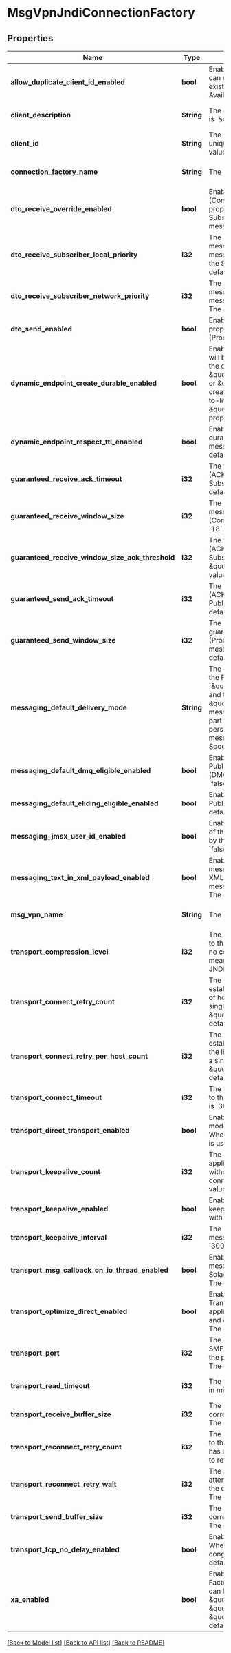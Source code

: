 # MsgVpnJndiConnectionFactory

## Properties
Name | Type | Description | Notes
------------ | ------------- | ------------- | -------------
**allow_duplicate_client_id_enabled** | **bool** | Enable or disable whether new JMS connections can use the same Client identifier (ID) as an existing connection. The default value is &#x60;false&#x60;. Available since 2.3. | [optional] [default to null]
**client_description** | **String** | The description of the Client. The default value is &#x60;\&quot;\&quot;&#x60;. | [optional] [default to null]
**client_id** | **String** | The Client identifier (ID). If not specified, a unique value for it will be generated. The default value is &#x60;\&quot;\&quot;&#x60;. | [optional] [default to null]
**connection_factory_name** | **String** | The name of the JMS Connection Factory. | [optional] [default to null]
**dto_receive_override_enabled** | **bool** | Enable or disable overriding by the Subscriber (Consumer) of the deliver-to-one (DTO) property on messages. When enabled, the Subscriber can receive all DTO tagged messages. The default value is &#x60;true&#x60;. | [optional] [default to null]
**dto_receive_subscriber_local_priority** | **i32** | The priority for receiving deliver-to-one (DTO) messages by the Subscriber (Consumer) if the messages are published on the local broker that the Subscriber is directly connected to. The default value is &#x60;1&#x60;. | [optional] [default to null]
**dto_receive_subscriber_network_priority** | **i32** | The priority for receiving deliver-to-one (DTO) messages by the Subscriber (Consumer) if the messages are published on a remote broker. The default value is &#x60;1&#x60;. | [optional] [default to null]
**dto_send_enabled** | **bool** | Enable or disable the deliver-to-one (DTO) property on messages sent by the Publisher (Producer). The default value is &#x60;false&#x60;. | [optional] [default to null]
**dynamic_endpoint_create_durable_enabled** | **bool** | Enable or disable whether a durable endpoint will be dynamically created on the broker when the client calls \&quot;Session.createDurableSubscriber()\&quot; or \&quot;Session.createQueue()\&quot;. The created endpoint respects the message time-to-live (TTL) according to the \&quot;dynamicEndpointRespectTtlEnabled\&quot; property. The default value is &#x60;false&#x60;. | [optional] [default to null]
**dynamic_endpoint_respect_ttl_enabled** | **bool** | Enable or disable whether dynamically created durable and non-durable endpoints respect the message time-to-live (TTL) property. The default value is &#x60;true&#x60;. | [optional] [default to null]
**guaranteed_receive_ack_timeout** | **i32** | The timeout for sending the acknowledgement (ACK) for guaranteed messages received by the Subscriber (Consumer), in milliseconds. The default value is &#x60;1000&#x60;. | [optional] [default to null]
**guaranteed_receive_window_size** | **i32** | The size of the window for guaranteed messages received by the Subscriber (Consumer), in messages. The default value is &#x60;18&#x60;. | [optional] [default to null]
**guaranteed_receive_window_size_ack_threshold** | **i32** | The threshold for sending the acknowledgement (ACK) for guaranteed messages received by the Subscriber (Consumer) as a percentage of the \&quot;guaranteedReceiveWindowSize\&quot; value. The default value is &#x60;60&#x60;. | [optional] [default to null]
**guaranteed_send_ack_timeout** | **i32** | The timeout for receiving the acknowledgement (ACK) for guaranteed messages sent by the Publisher (Producer), in milliseconds. The default value is &#x60;2000&#x60;. | [optional] [default to null]
**guaranteed_send_window_size** | **i32** | The size of the window for non-persistent guaranteed messages sent by the Publisher (Producer), in messages. For persistent messages the window size is fixed at 1. The default value is &#x60;255&#x60;. | [optional] [default to null]
**messaging_default_delivery_mode** | **String** | The default delivery mode for messages sent by the Publisher (Producer). The default value is &#x60;\&quot;persistent\&quot;&#x60;. The allowed values and their meaning are:  &lt;pre&gt; \&quot;persistent\&quot; - The broker spools messages (persists in the Message Spool) as part of the send operation. \&quot;non-persistent\&quot; - The broker does not spool messages (does not persist in the Message Spool) as part of the send operation. &lt;/pre&gt;  | [optional] [default to null]
**messaging_default_dmq_eligible_enabled** | **bool** | Enable or disable whether messages sent by the Publisher (Producer) are Dead Message Queue (DMQ) eligible by default. The default value is &#x60;false&#x60;. | [optional] [default to null]
**messaging_default_eliding_eligible_enabled** | **bool** | Enable or disable whether messages sent by the Publisher (Producer) are Eliding eligible by default. The default value is &#x60;false&#x60;. | [optional] [default to null]
**messaging_jmsx_user_id_enabled** | **bool** | Enable or disable inclusion (adding or replacing) of the JMSXUserID property in messages sent by the Publisher (Producer). The default value is &#x60;false&#x60;. | [optional] [default to null]
**messaging_text_in_xml_payload_enabled** | **bool** | Enable or disable encoding of JMS text messages in Publisher (Producer) messages as XML payload. When disabled, JMS text messages are encoded as a binary attachment. The default value is &#x60;true&#x60;. | [optional] [default to null]
**msg_vpn_name** | **String** | The name of the Message VPN. | [optional] [default to null]
**transport_compression_level** | **i32** | The ZLIB compression level for the connection to the broker. The value \&quot;0\&quot; means no compression, and the value \&quot;-1\&quot; means the compression level is specified in the JNDI Properties file. The default value is &#x60;-1&#x60;. | [optional] [default to null]
**transport_connect_retry_count** | **i32** | The maximum number of retry attempts to establish an initial connection to the host or list of hosts. The value \&quot;0\&quot; means a single attempt (no retries), and the value \&quot;-1\&quot; means to retry forever. The default value is &#x60;0&#x60;. | [optional] [default to null]
**transport_connect_retry_per_host_count** | **i32** | The maximum number of retry attempts to establish an initial connection to each host on the list of hosts. The value \&quot;0\&quot; means a single attempt (no retries), and the value \&quot;-1\&quot; means to retry forever. The default value is &#x60;0&#x60;. | [optional] [default to null]
**transport_connect_timeout** | **i32** | The timeout for establishing an initial connection to the broker, in milliseconds. The default value is &#x60;30000&#x60;. | [optional] [default to null]
**transport_direct_transport_enabled** | **bool** | Enable or disable usage of the Direct Transport mode for sending non-persistent messages. When disabled, the Guaranteed Transport mode is used. The default value is &#x60;true&#x60;. | [optional] [default to null]
**transport_keepalive_count** | **i32** | The maximum number of consecutive application-level keepalive messages sent without the broker response before the connection to the broker is closed. The default value is &#x60;3&#x60;. | [optional] [default to null]
**transport_keepalive_enabled** | **bool** | Enable or disable usage of application-level keepalive messages to maintain a connection with the broker. The default value is &#x60;true&#x60;. | [optional] [default to null]
**transport_keepalive_interval** | **i32** | The interval between application-level keepalive messages, in milliseconds. The default value is &#x60;3000&#x60;. | [optional] [default to null]
**transport_msg_callback_on_io_thread_enabled** | **bool** | Enable or disable delivery of asynchronous messages directly from the I/O thread. Contact Solace Support before enabling this property. The default value is &#x60;false&#x60;. | [optional] [default to null]
**transport_optimize_direct_enabled** | **bool** | Enable or disable optimization for the Direct Transport delivery mode. If enabled, the client application is limited to one Publisher (Producer) and one non-durable Subscriber (Consumer). The default value is &#x60;false&#x60;. | [optional] [default to null]
**transport_port** | **i32** | The connection port number on the broker for SMF clients. The value \&quot;-1\&quot; means the port is specified in the JNDI Properties file. The default value is &#x60;-1&#x60;. | [optional] [default to null]
**transport_read_timeout** | **i32** | The timeout for reading a reply from the broker, in milliseconds. The default value is &#x60;10000&#x60;. | [optional] [default to null]
**transport_receive_buffer_size** | **i32** | The size of the receive socket buffer, in bytes. It corresponds to the SO_RCVBUF socket option. The default value is &#x60;65536&#x60;. | [optional] [default to null]
**transport_reconnect_retry_count** | **i32** | The maximum number of attempts to reconnect to the host or list of hosts after the connection has been lost. The value \&quot;-1\&quot; means to retry forever. The default value is &#x60;3&#x60;. | [optional] [default to null]
**transport_reconnect_retry_wait** | **i32** | The amount of time before making another attempt to connect or reconnect to the host after the connection has been lost, in milliseconds. The default value is &#x60;3000&#x60;. | [optional] [default to null]
**transport_send_buffer_size** | **i32** | The size of the send socket buffer, in bytes. It corresponds to the SO_SNDBUF socket option. The default value is &#x60;65536&#x60;. | [optional] [default to null]
**transport_tcp_no_delay_enabled** | **bool** | Enable or disable the TCP_NODELAY option. When enabled, Nagle&#39;s algorithm for TCP/IP congestion control (RFC 896) is disabled. The default value is &#x60;true&#x60;. | [optional] [default to null]
**xa_enabled** | **bool** | Enable or disable this as an XA Connection Factory. When enabled, the Connection Factory can be cast to \&quot;XAConnectionFactory\&quot;, \&quot;XAQueueConnectionFactory\&quot; or \&quot;XATopicConnectionFactory\&quot;. The default value is &#x60;false&#x60;. | [optional] [default to null]

[[Back to Model list]](../README.md#documentation-for-models) [[Back to API list]](../README.md#documentation-for-api-endpoints) [[Back to README]](../README.md)


